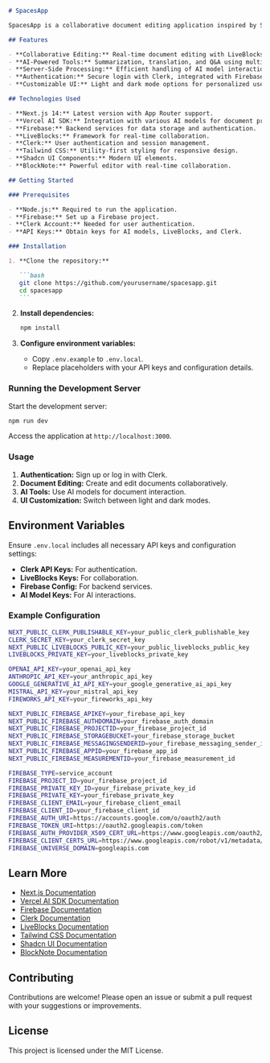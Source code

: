 ````markdown
# SpacesApp

SpacesApp is a collaborative document editing application inspired by Sonny Sangha's tutorials, enhanced with AI-driven features for real-time collaboration and document interaction. It utilizes cutting-edge technologies like Vercel AI SDK, React Server Actions, and LiveBlocks to offer a seamless, live-editing experience similar to Notion, with integrated AI models for advanced document processing.

## Features

- **Collaborative Editing:** Real-time document editing with LiveBlocks, using a BlockNote-based editor.
- **AI-Powered Tools:** Summarization, translation, and Q&A using multiple AI models (OpenAI, Anthropic, Google, Mistral, Fireworks).
- **Server-Side Processing:** Efficient handling of AI model interactions with Vercel AI SDK and React Server Actions.
- **Authentication:** Secure login with Clerk, integrated with Firebase.
- **Customizable UI:** Light and dark mode options for personalized user experience.

## Technologies Used

- **Next.js 14:** Latest version with App Router support.
- **Vercel AI SDK:** Integration with various AI models for document processing.
- **Firebase:** Backend services for data storage and authentication.
- **LiveBlocks:** Framework for real-time collaboration.
- **Clerk:** User authentication and session management.
- **Tailwind CSS:** Utility-first styling for responsive design.
- **Shadcn UI Components:** Modern UI elements.
- **BlockNote:** Powerful editor with real-time collaboration.

## Getting Started

### Prerequisites

- **Node.js:** Required to run the application.
- **Firebase:** Set up a Firebase project.
- **Clerk Account:** Needed for user authentication.
- **API Keys:** Obtain keys for AI models, LiveBlocks, and Clerk.

### Installation

1. **Clone the repository:**

   ```bash
   git clone https://github.com/yourusername/spacesapp.git
   cd spacesapp
   ```
````

2. **Install dependencies:**

   ```bash
   npm install
   ```

3. **Configure environment variables:**

   - Copy `.env.example` to `.env.local`.
   - Replace placeholders with your API keys and configuration details.

### Running the Development Server

Start the development server:

```bash
npm run dev
```

Access the application at `http://localhost:3000`.

### Usage

1. **Authentication:** Sign up or log in with Clerk.
2. **Document Editing:** Create and edit documents collaboratively.
3. **AI Tools:** Use AI models for document interaction.
4. **UI Customization:** Switch between light and dark modes.

## Environment Variables

Ensure `.env.local` includes all necessary API keys and configuration settings:

- **Clerk API Keys:** For authentication.
- **LiveBlocks Keys:** For collaboration.
- **Firebase Config:** For backend services.
- **AI Model Keys:** For AI interactions.

### Example Configuration

```bash
NEXT_PUBLIC_CLERK_PUBLISHABLE_KEY=your_public_clerk_publishable_key
CLERK_SECRET_KEY=your_clerk_secret_key
NEXT_PUBLIC_LIVEBLOCKS_PUBLIC_KEY=your_public_liveblocks_public_key
LIVEBLOCKS_PRIVATE_KEY=your_liveblocks_private_key

OPENAI_API_KEY=your_openai_api_key
ANTHROPIC_API_KEY=your_anthropic_api_key
GOOGLE_GENERATIVE_AI_API_KEY=your_google_generative_ai_api_key
MISTRAL_API_KEY=your_mistral_api_key
FIREWORKS_API_KEY=your_fireworks_api_key

NEXT_PUBLIC_FIREBASE_APIKEY=your_firebase_api_key
NEXT_PUBLIC_FIREBASE_AUTHDOMAIN=your_firebase_auth_domain
NEXT_PUBLIC_FIREBASE_PROJECTID=your_firebase_project_id
NEXT_PUBLIC_FIREBASE_STORAGEBUCKET=your_firebase_storage_bucket
NEXT_PUBLIC_FIREBASE_MESSAGINGSENDERID=your_firebase_messaging_sender_id
NEXT_PUBLIC_FIREBASE_APPID=your_firebase_app_id
NEXT_PUBLIC_FIREBASE_MEASUREMENTID=your_firebase_measurement_id

FIREBASE_TYPE=service_account
FIREBASE_PROJECT_ID=your_firebase_project_id
FIREBASE_PRIVATE_KEY_ID=your_firebase_private_key_id
FIREBASE_PRIVATE_KEY=your_firebase_private_key
FIREBASE_CLIENT_EMAIL=your_firebase_client_email
FIREBASE_CLIENT_ID=your_firebase_client_id
FIREBASE_AUTH_URI=https://accounts.google.com/o/oauth2/auth
FIREBASE_TOKEN_URI=https://oauth2.googleapis.com/token
FIREBASE_AUTH_PROVIDER_X509_CERT_URL=https://www.googleapis.com/oauth2/v1/certs
FIREBASE_CLIENT_CERTS_URL=https://www.googleapis.com/robot/v1/metadata/x509/your_firebase_client_email
FIREBASE_UNIVERSE_DOMAIN=googleapis.com
```

## Learn More

- [Next.js Documentation](https://nextjs.org/docs)
- [Vercel AI SDK Documentation](https://vercel.com/docs)
- [Firebase Documentation](https://firebase.google.com/docs)
- [Clerk Documentation](https://clerk.dev/docs)
- [LiveBlocks Documentation](https://liveblocks.io/docs)
- [Tailwind CSS Documentation](https://tailwindcss.com/docs)
- [Shadcn UI Documentation](https://shadcn.dev/docs)
- [BlockNote Documentation](https://blocknote.dev/docs)

## Contributing

Contributions are welcome! Please open an issue or submit a pull request with your suggestions or improvements.

## License

This project is licensed under the MIT License.

```

```
